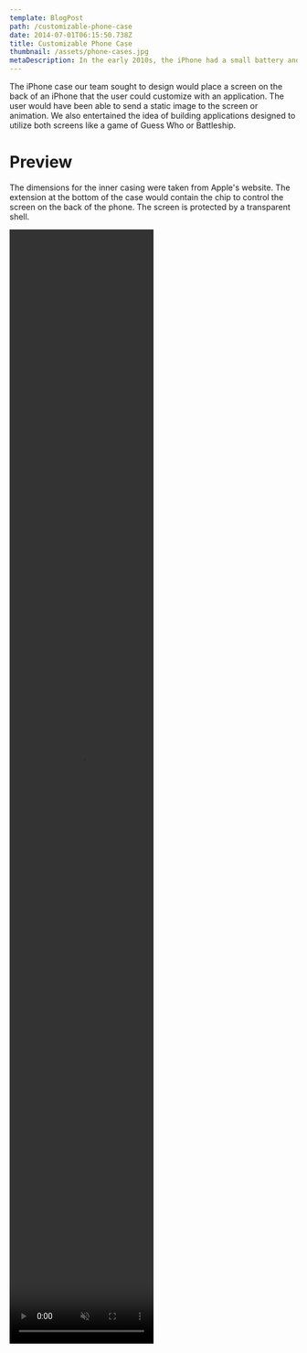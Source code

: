 ```yaml
---
template: BlogPost
path: /customizable-phone-case
date: 2014-07-01T06:15:50.738Z
title: Customizable Phone Case
thumbnail: /assets/phone-cases.jpg
metaDescription: In the early 2010s, the iPhone had a small battery and owners were seeking to protect their phones while customizing the look. The customizable phone case sought to provide a dynamic look and improved battery life for iPhones.
---
```


The iPhone case our team sought to design would place a screen on the back of an iPhone that the user could customize with an application. The user would have been able to send a static image to the screen or animation. We also entertained the idea of building applications designed to utilize both screens like a game of Guess Who or Battleship.

<h1>Preview</h1>

The dimensions for the inner casing were taken from Apple's website. The extension at the bottom of the case would contain the chip to control the screen on the back of the phone. The screen is protected by a transparent shell.

<div class="center">
<video src="/assets/phone-case.mp4" width="50%" height="50%" autoplay muted loop>
</div>
